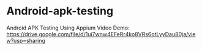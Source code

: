 # Android-apk-testing
Android APK Testing Using Appium
Video Demo: https://drive.google.com/file/d/1ui7wnw4EFeRr4ko8VRs6otLyyDau80ja/view?usp=sharing
